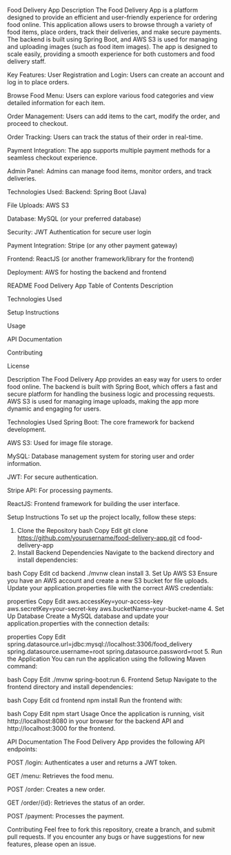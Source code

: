 Food Delivery App
Description
The Food Delivery App is a platform designed to provide an efficient and user-friendly experience for ordering food online. This application allows users to browse through a variety of food items, place orders, track their deliveries, and make secure payments. The backend is built using Spring Boot, and AWS S3 is used for managing and uploading images (such as food item images). The app is designed to scale easily, providing a smooth experience for both customers and food delivery staff.

Key Features:
User Registration and Login: Users can create an account and log in to place orders.

Browse Food Menu: Users can explore various food categories and view detailed information for each item.

Order Management: Users can add items to the cart, modify the order, and proceed to checkout.

Order Tracking: Users can track the status of their order in real-time.

Payment Integration: The app supports multiple payment methods for a seamless checkout experience.

Admin Panel: Admins can manage food items, monitor orders, and track deliveries.

Technologies Used:
Backend: Spring Boot (Java)

File Uploads: AWS S3

Database: MySQL (or your preferred database)

Security: JWT Authentication for secure user login

Payment Integration: Stripe (or any other payment gateway)

Frontend: ReactJS (or another framework/library for the frontend)

Deployment: AWS for hosting the backend and frontend

README
Food Delivery App
Table of Contents
Description

Technologies Used

Setup Instructions

Usage

API Documentation

Contributing

License

Description
The Food Delivery App provides an easy way for users to order food online. The backend is built with Spring Boot, which offers a fast and secure platform for handling the business logic and processing requests. AWS S3 is used for managing image uploads, making the app more dynamic and engaging for users.

Technologies Used
Spring Boot: The core framework for backend development.

AWS S3: Used for image file storage.

MySQL: Database management system for storing user and order information.

JWT: For secure authentication.

Stripe API: For processing payments.

ReactJS: Frontend framework for building the user interface.

Setup Instructions
To set up the project locally, follow these steps:

1. Clone the Repository
bash
Copy
Edit
git clone https://github.com/yourusername/food-delivery-app.git
cd food-delivery-app
2. Install Backend Dependencies
Navigate to the backend directory and install dependencies:

bash
Copy
Edit
cd backend
./mvnw clean install
3. Set Up AWS S3
Ensure you have an AWS account and create a new S3 bucket for file uploads. Update your application.properties file with the correct AWS credentials:

properties
Copy
Edit
aws.accessKey=your-access-key
aws.secretKey=your-secret-key
aws.bucketName=your-bucket-name
4. Set Up Database
Create a MySQL database and update your application.properties with the connection details:

properties
Copy
Edit
spring.datasource.url=jdbc:mysql://localhost:3306/food_delivery
spring.datasource.username=root
spring.datasource.password=root
5. Run the Application
You can run the application using the following Maven command:

bash
Copy
Edit
./mvnw spring-boot:run
6. Frontend Setup
Navigate to the frontend directory and install dependencies:

bash
Copy
Edit
cd frontend
npm install
Run the frontend with:

bash
Copy
Edit
npm start
Usage
Once the application is running, visit http://localhost:8080 in your browser for the backend API and http://localhost:3000 for the frontend.

API Documentation
The Food Delivery App provides the following API endpoints:

POST /login: Authenticates a user and returns a JWT token.

GET /menu: Retrieves the food menu.

POST /order: Creates a new order.

GET /order/{id}: Retrieves the status of an order.

POST /payment: Processes the payment.

Contributing
Feel free to fork this repository, create a branch, and submit pull requests. If you encounter any bugs or have suggestions for new features, please open an issue.


